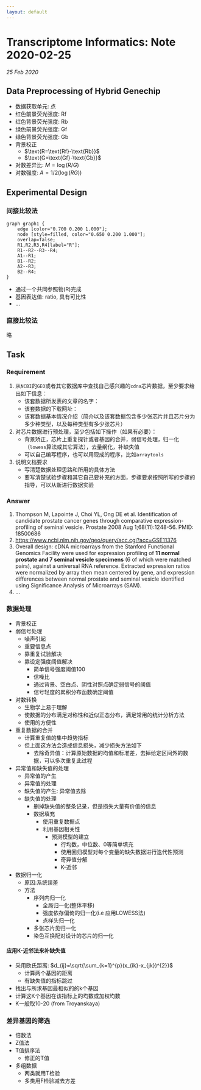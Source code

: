 ```yaml
---
layout: default
---
```


# Transcriptome Informatics: Note 2020-02-25

_25 Feb 2020_

## Data Preprocessing of Hybrid Genechip

* 数据获取单元: 点
* 红色前景荧光强度: $\text{Rf}$
* 红色背景荧光强度: $\text{Rb}$
* 绿色前景荧光强度: $\text{Gf}$
* 绿色背景荧光强度: $\text{Gb}$
* 背景校正
  * $\text{R=\text{Rf}-\text{Rb}}$
  * $\text{G=\text{Gf}-\text{Gb}}$
* 对数差异比: $M=\log(R/G)$
* 对数强度: $A=1/2(\log(RG))$

## Experimental Design

### 间接比较法

```viz
graph graph1 {
    edge [color="0.700 0.200 1.000"];
    node [style=filled, color="0.650 0.200 1.000"];
    overlap=false;
    R1,R2,R3,R4[label="R"];
    R1--R2--R3--R4;
    A1--R1;
    B1--R2;
    A2--R3;
    B2--R4;
}
```

* 通过一个共同参照物(R)完成
* 基因表达值: ratio, 具有可比性
* ...

### 直接比较法

略

## Task

### Requirement

1. 从`NCBI`的`GEO`或者其它数据库中查找自己感兴趣的`cdna`芯片数据，至少要求给出如下信息：
   * 该套数据所发表的文章的名字：
   * 该套数据的下载网址：
   * 该套数据基本情况介绍（简介以及该套数据包含多少张芯片并且芯片分为多少种类型，以及每种类型有多少张芯片）
2. 对芯片数据进行预处理，至少包括如下操作（如果有必要）：
    * 背景矫正，芯片上重复探针或者基因的合并，弱信号处理，归一化（`lowess`算法或其它算法），去量纲化，补缺失值
    * 可以自己编写程序，也可以用现成的程序，比如`arraytools`
3. 说明文档要求
    * 写清楚数据处理思路和所用的具体方法
    * 要写清楚试验步骤和其它自己要补充的方面，步骤要求按照所写的步骤的指导，可以从新进行数据实验

### Answer

1. Thompson M, Lapointe J, Choi YL, Ong DE et al. Identification of candidate prostate cancer genes through comparative expression-profiling of seminal vesicle. Prostate 2008 Aug 1;68(11):1248-56. PMID: 18500686
2. https://www.ncbi.nlm.nih.gov/geo/query/acc.cgi?acc=GSE11376
3. Overall design: cDNA microarrays from the Stanford Functional Genomics Facility were used for expression profiling of __11 normal prostate and 7 seminal vesicle specimens__ (6 of which were matched pairs), against a universal RNA reference. Extracted expression ratios were normalized by array then mean centered by gene, and expression differences between normal prostate and seminal vesicle identified using Significance Analysis of Microarrays (SAM).
4. ...

### 数据处理

* 背景校正
* 弱信号处理
  * 噪声引起
  * 重要信息点
  * 靠重复试验解决
  * 靠设定强度阈值解决
    * 简单信号强度阈值100
    * 信噪比
    * 通过背景、空白点、阴性对照点确定弱信号的阈值
    * 信号轻度的累积分布函数确定阈值
* 对数转换
  * 生物学上易于理解
  * 使数据的分布满足对称性和近似正态分布，满足常用的统计分析方法
  * 使用的方便性
* 重复数据的合并
  * 计算重复值的集中趋势指标
  * 但上面这方法会造成信息损失，减少损失方法如下
    * 去除奇异值：计算原始数据的均值和标准差，去掉给定区间外的数据，可以多次重复此过程
* 异常值和缺失值的处理
  * 异常值的产生
  * 异常值的处理
  * 缺失值的产生: 异常值去除
  * 缺失值的处理
    * 删掉缺失值的整条记录，但是损失大量有价值的信息
    * 数据填充
      * 使用重复数据点
      * 利用基因相关性
        * 预测模型的建立
          * 行均数，中位数、0等简单填充
          * 使用回归模型对每个变量的缺失数据进行迭代性预测
          * 奇异值分解
          * K-近邻
* 数据归一化
  * 原因:系统误差
  * 方法
    * 序列内归一化
      * 全局归一化(整体平移)
      * 强度依存偏倚的归一化(i.e 应用LOWESS法)
      * 点样头归一化
    * 多张芯片见归一化
    * 染色互换配对设计的芯片的归一化


#### 应用K-近邻法来补缺失值

* 采用欧氏距离: $d_{ij}=\sqrt{\sum_{k=1}^{p}(x_{ik}-x_{jk})^{2}}$
  * 计算两个基因的距离
  * 有缺失值的指标跳过
* 找出与所求基因最相似的的k个基因
* 计算这K个基因在该指标上的均数或加权均数
* K一般取10-20 (from Troyanskaya)

### 差异基因的筛选

* 倍数法
* Z值法
* T值排序法
  * 修正的T值
* 多组数据
  * 两类就用T检验
  * 多类用F检验减去方差


